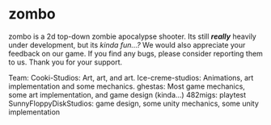 # zombo
zombo is a 2d top-down zombie apocalypse shooter. Its still _**really**_ heavily under development, but its _kinda fun...?_
We would also appreciate your feedback on our game. If you find any bugs, please consider reporting them to us. Thank you for your support.

Team:
Cooki-Studios: Art, art, and art.
Ice-creme-studios: Animations, art implementation and some mechanics.
ghestas: Most game mechanics, some art implementation, and game design (kinda...)
482migs: playtest
SunnyFloppyDiskStudios: game design, some unity mechanics, some unity implementation
